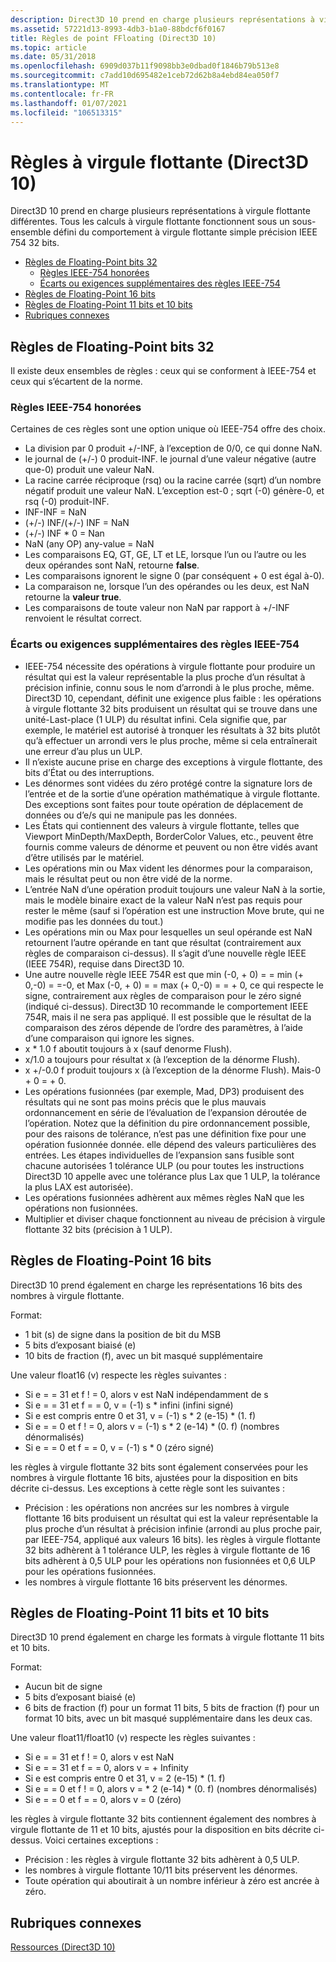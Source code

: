 ```yaml
---
description: Direct3D 10 prend en charge plusieurs représentations à virgule flottante différentes. Tous les calculs à virgule flottante fonctionnent sous un sous-ensemble défini du comportement à virgule flottante simple précision IEEE 754 32 bits.
ms.assetid: 57221d13-8993-4db3-b1a0-88bdcf6f0167
title: Règles de point FFloating (Direct3D 10)
ms.topic: article
ms.date: 05/31/2018
ms.openlocfilehash: 6909d037b11f9098bb3e0dbad0f1846b79b513e8
ms.sourcegitcommit: c7add10d695482e1ceb72d62b8a4ebd84ea050f7
ms.translationtype: MT
ms.contentlocale: fr-FR
ms.lasthandoff: 01/07/2021
ms.locfileid: "106513315"
---
```

# <a name="floating-point-rules-direct3d-10"></a>Règles à virgule flottante (Direct3D 10)

Direct3D 10 prend en charge plusieurs représentations à virgule flottante différentes. Tous les calculs à virgule flottante fonctionnent sous un sous-ensemble défini du comportement à virgule flottante simple précision IEEE 754 32 bits.

-   [Règles de Floating-Point bits 32](#32-bit-floating-point-rules)
    -   [Règles IEEE-754 honorées](#honored-ieee-754-rules)
    -   [Écarts ou exigences supplémentaires des règles IEEE-754](#deviations-or-additional-requirements-from-ieee-754-rules)
-   [Règles de Floating-Point 16 bits](#16-bit-floating-point-rules)
-   [Règles de Floating-Point 11 bits et 10 bits](#11-bit-and-10-bit-floating-point-rules)
-   [Rubriques connexes](#related-topics)

## <a name="32-bit-floating-point-rules"></a>Règles de Floating-Point bits 32

Il existe deux ensembles de règles : ceux qui se conforment à IEEE-754 et ceux qui s’écartent de la norme.

### <a name="honored-ieee-754-rules"></a>Règles IEEE-754 honorées

Certaines de ces règles sont une option unique où IEEE-754 offre des choix.

-   La division par 0 produit +/-INF, à l’exception de 0/0, ce qui donne NaN.
-   le journal de (+/-) 0 produit-INF. le journal d’une valeur négative (autre que-0) produit une valeur NaN.
-   La racine carrée réciproque (rsq) ou la racine carrée (sqrt) d’un nombre négatif produit une valeur NaN. L’exception est-0 ; sqrt (-0) génère-0, et rsq (-0) produit-INF.
-   INF-INF = NaN
-   (+/-) INF/(+/-) INF = NaN
-   (+/-) INF \* 0 = Nan
-   NaN (any OP) any-value = NaN
-   Les comparaisons EQ, GT, GE, LT et LE, lorsque l’un ou l’autre ou les deux opérandes sont NaN, retourne **false**.
-   Les comparaisons ignorent le signe 0 (par conséquent + 0 est égal à-0).
-   La comparaison ne, lorsque l’un des opérandes ou les deux, est NaN retourne la **valeur true**.
-   Les comparaisons de toute valeur non NaN par rapport à +/-INF renvoient le résultat correct.

### <a name="deviations-or-additional-requirements-from-ieee-754-rules"></a>Écarts ou exigences supplémentaires des règles IEEE-754

-   IEEE-754 nécessite des opérations à virgule flottante pour produire un résultat qui est la valeur représentable la plus proche d’un résultat à précision infinie, connu sous le nom d’arrondi à le plus proche, même. Direct3D 10, cependant, définit une exigence plus faible : les opérations à virgule flottante 32 bits produisent un résultat qui se trouve dans une unité-Last-place (1 ULP) du résultat infini. Cela signifie que, par exemple, le matériel est autorisé à tronquer les résultats à 32 bits plutôt qu’à effectuer un arrondi vers le plus proche, même si cela entraînerait une erreur d’au plus un ULP.
-   Il n’existe aucune prise en charge des exceptions à virgule flottante, des bits d’État ou des interruptions.
-   Les dénormes sont vidées du zéro protégé contre la signature lors de l’entrée et de la sortie d’une opération mathématique à virgule flottante. Des exceptions sont faites pour toute opération de déplacement de données ou d’e/s qui ne manipule pas les données.
-   Les États qui contiennent des valeurs à virgule flottante, telles que Viewport MinDepth/MaxDepth, BorderColor Values, etc., peuvent être fournis comme valeurs de dénorme et peuvent ou non être vidés avant d’être utilisés par le matériel.
-   Les opérations min ou Max vident les dénormes pour la comparaison, mais le résultat peut ou non être vidé de la norme.
-   L’entrée NaN d’une opération produit toujours une valeur NaN à la sortie, mais le modèle binaire exact de la valeur NaN n’est pas requis pour rester le même (sauf si l’opération est une instruction Move brute, qui ne modifie pas les données du tout.)
-   Les opérations min ou Max pour lesquelles un seul opérande est NaN retournent l’autre opérande en tant que résultat (contrairement aux règles de comparaison ci-dessus). Il s’agit d’une nouvelle règle IEEE (IEEE 754R), requise dans Direct3D 10.
-   Une autre nouvelle règle IEEE 754R est que min (-0, + 0) = = min (+ 0,-0) = =-0, et Max (-0, + 0) = = max (+ 0,-0) = = + 0, ce qui respecte le signe, contrairement aux règles de comparaison pour le zéro signé (indiqué ci-dessus). Direct3D 10 recommande le comportement IEEE 754R, mais il ne sera pas appliqué. Il est possible que le résultat de la comparaison des zéros dépende de l’ordre des paramètres, à l’aide d’une comparaison qui ignore les signes.
-   x \* 1.0 f aboutit toujours à x (sauf denorme Flush).
-   x/1.0 a toujours pour résultat x (à l’exception de la dénorme Flush).
-   x +/-0.0 f produit toujours x (à l’exception de la dénorme Flush). Mais-0 + 0 = + 0.
-   Les opérations fusionnées (par exemple, Mad, DP3) produisent des résultats qui ne sont pas moins précis que le plus mauvais ordonnancement en série de l’évaluation de l’expansion déroutée de l’opération. Notez que la définition du pire ordonnancement possible, pour des raisons de tolérance, n’est pas une définition fixe pour une opération fusionnée donnée. elle dépend des valeurs particulières des entrées. Les étapes individuelles de l’expansion sans fusible sont chacune autorisées 1 tolérance ULP (ou pour toutes les instructions Direct3D 10 appelle avec une tolérance plus Lax que 1 ULP, la tolérance la plus LAX est autorisée).
-   Les opérations fusionnées adhèrent aux mêmes règles NaN que les opérations non fusionnées.
-   Multiplier et diviser chaque fonctionnent au niveau de précision à virgule flottante 32 bits (précision à 1 ULP).

## <a name="16-bit-floating-point-rules"></a>Règles de Floating-Point 16 bits

Direct3D 10 prend également en charge les représentations 16 bits des nombres à virgule flottante.

Format:

-   1 bit (s) de signe dans la position de bit du MSB
-   5 bits d’exposant biaisé (e)
-   10 bits de fraction (f), avec un bit masqué supplémentaire

Une valeur float16 (v) respecte les règles suivantes :

-   Si e = = 31 et f ! = 0, alors v est NaN indépendamment de s
-   Si e = = 31 et f = = 0, v = (-1) s \* infini (infini signé)
-   Si e est compris entre 0 et 31, v = (-1) s \* 2 (e-15) \* (1. f)
-   Si e = = 0 et f ! = 0, alors v = (-1) s \* 2 (e-14) \* (0. f) (nombres dénormalisés)
-   Si e = = 0 et f = = 0, v = (-1) s \* 0 (zéro signé)

les règles à virgule flottante 32 bits sont également conservées pour les nombres à virgule flottante 16 bits, ajustées pour la disposition en bits décrite ci-dessus. Les exceptions à cette règle sont les suivantes :

-   Précision : les opérations non ancrées sur les nombres à virgule flottante 16 bits produisent un résultat qui est la valeur représentable la plus proche d’un résultat à précision infinie (arrondi au plus proche pair, par IEEE-754, appliqué aux valeurs 16 bits). les règles à virgule flottante 32 bits adhèrent à 1 tolérance ULP, les règles à virgule flottante de 16 bits adhèrent à 0,5 ULP pour les opérations non fusionnées et 0,6 ULP pour les opérations fusionnées.
-   les nombres à virgule flottante 16 bits préservent les dénormes.

## <a name="11-bit-and-10-bit-floating-point-rules"></a>Règles de Floating-Point 11 bits et 10 bits

Direct3D 10 prend également en charge les formats à virgule flottante 11 bits et 10 bits.

Format:

-   Aucun bit de signe
-   5 bits d’exposant biaisé (e)
-   6 bits de fraction (f) pour un format 11 bits, 5 bits de fraction (f) pour un format 10 bits, avec un bit masqué supplémentaire dans les deux cas.

Une valeur float11/float10 (v) respecte les règles suivantes :

-   Si e = = 31 et f ! = 0, alors v est NaN
-   Si e = = 31 et f = = 0, alors v = + Infinity
-   Si e est compris entre 0 et 31, v = 2 (e-15) \* (1. f)
-   Si e = = 0 et f ! = 0, alors v = \* 2 (e-14) \* (0. f) (nombres dénormalisés)
-   Si e = = 0 et f = = 0, alors v = 0 (zéro)

les règles à virgule flottante 32 bits contiennent également des nombres à virgule flottante de 11 et 10 bits, ajustés pour la disposition en bits décrite ci-dessus. Voici certaines exceptions :

-   Précision : les règles à virgule flottante 32 bits adhèrent à 0,5 ULP.
-   les nombres à virgule flottante 10/11 bits préservent les dénormes.
-   Toute opération qui aboutirait à un nombre inférieur à zéro est ancrée à zéro.

## <a name="related-topics"></a>Rubriques connexes

<dl> <dt>

[Ressources (Direct3D 10)](d3d10-graphics-programming-guide-resources.md)
</dt> </dl>

 

 




